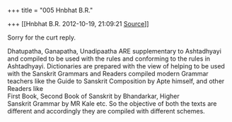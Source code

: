 +++
title = "005 Hnbhat B.R."

+++
[[Hnbhat B.R.	2012-10-19, 21:09:21 [Source](https://groups.google.com/g/samskrita/c/CRi_DyF0Zbk)]]





Sorry for the curt reply.

  

Dhatupatha, Ganapatha, Unadipaatha ARE supplementary to Ashtadhyayi and compiled to be used with the rules and conforming to the rules in Ashtadhyayi. Dictionaries are prepared with the view of helping to be used with the Sanskrit Grammars and Readers compiled modern Grammar teachers like the Guide to Sanskrit Composition by Apte himself, and other Readers like  
First Book, Second Book of Sanskrit by Bhandarkar, Higher  
Sanskrit Grammar by MR Kale etc. So the objective of both the texts are different and accordingly they are compiled with different schemes.

